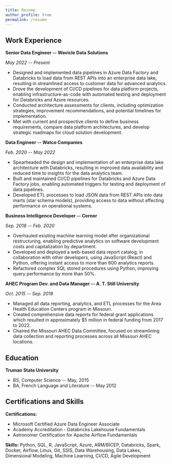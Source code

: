 ```yaml
---
title: Resume
author_profile: true
permalink: /resume
---
```


## Work Experience

**Senior Data Engineer -- Wavicle Data Solutions**

*May 2022 -- Present*

- Designed and implemented data pipelines in Azure Data Factory and Databricks to load data from REST APIs
into an enterprise data lake, resulting in streamlined access to customer data for advanced analytics.
- Drove the development of CI/CD pipelines for data platform projects, enabling infrastructure-as-code with
automated testing and deployment for Databricks and Azure resources.
- Conducted architecture assessments for clients, including optimization strategies, improvement
recommendations, and potential timelines for implementation.
- Met with current and prospective clients to define business requirements, compare data platform architectures,
and develop strategic roadmaps for cloud solution development.

**Data Engineer -- Watco Companies**

*Feb. 2020 -- May 2022*

- Spearheaded the design and implementation of an enterprise data lake architecture with Databricks, resulting in
improved data availability and reduced time to insights for the data analytics team.
- Built and maintained CI/CD pipelines for Databricks and Azure Data Factory jobs, enabling automated triggers
for testing and deployment of data pipelines.
- Developed ETL processes to load JSON data from REST APIs into data marts (star schema models), providing
access to data without affecting performance on operational systems.

**Business Intelligence Developer -- Cerner**

*Sep. 2018 -- Feb. 2020*

- Overhauled existing machine learning model after organizational restructuring, enabling predictive analytics on
software development costs and capitalization by department.
- Developed and deployed a web-based data report catalog, in collaboration with other developers, using
JavaScript (React) and Python, offering instant access to more than 600 analytics reports.
- Refactored complex SQL stored procedures using Python, improving query performance by more than 50%.

**AHEC Program Dev. and Data Manager -- A. T. Still University**

*Oct. 2015 -- Sep. 2018*

- Managed all data reporting, analytics, and ETL processes for the Area Health Education Centers program in
Missouri.
- Created comprehensive data reports for federal grant applications which resulted in approximately $5 million in
federal funding from 2017 to 2022.
- Chaired the Missouri AHEC Data Committee, focused on streamlining data collection and reporting processes
across all Missouri AHEC locations.

## Education

**Truman State University**

- BS, Computer Science -- May, 2015
- BA, French Language and Literature -- May 2012

## Certifications and Skills

**Certifications:**

- Microsoft Certified Azure Data Engineer Associate
- Academy Accreditation - Databricks Lakehouse Fundamentals
- Astronomer Certification for Apache Airflow Fundamentals

**Skills:** Python, SQL, R, JavaScript, Azure, ARM/BICEP, Databricks, Spark, Docker, Airflow, Linux, Git, SSIS, Data Warehousing, Data Lakes, Dimensional Modeling, Machine Learning, CI/CD, Agile Development
